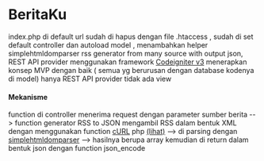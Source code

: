 # BeritaKu #
index.php di default url sudah di hapus dengan file .htaccess , sudah di set default controller dan autoload model , menambahkan helper simplehtmldomparser
rss generator from many source with output json, REST API provider
menggunakan framework [Codeigniter v3](https://codeigniter.com/user_guide/)
menerapkan konsep MVP dengan baik ( semua yg berurusan dengan database kodenya di model)
hanya REST API provider tidak ada view

#### Mekanisme ####
function di controller menerima request dengan parameter sumber berita --> function generator RSS to JSON mengambil RSS dalam bentuk XML dengan menggunakan function [cURL](http://php.net/manual/en/ref.curl.php) php [(lihat)](https://github.com/mursyed/BeritaKu/blob/master/SATes/tes.php) --> di parsing dengan [simplehtmldomparser](http://simplehtmldom.sourceforge.net/) --> hasilnya berupa array kemudian di return dalam bentuk json dengan function json_encode 
